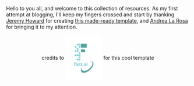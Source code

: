 
Hello to you all, and welcome to this collection of resources. As my first attempt at blogging, I'll keep my fingers crossed and start by thanking [Jeremy Howard](https://twitter.com/jeremyphoward) for creating [this made-ready template](https://www.fast.ai/2020/01/16/fast_template), and [Andrea La Rosa](https://twitter.com/larosaandrea) for bringing it to my attention.

<p style="text-align: center;"> credits to <img src="images/logo.png" width="100" img align="center"/> for this cool template </p>


